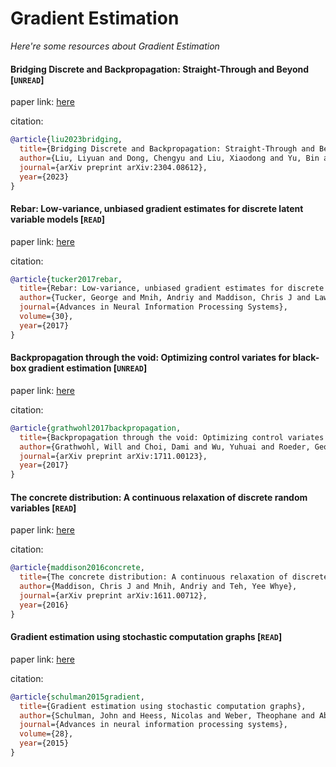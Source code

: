 # Gradient Estimation
*Here're some resources about Gradient Estimation*


#### Bridging Discrete and Backpropagation: Straight-Through and Beyond [`UNREAD`]

paper link: [here](https://arxiv.org/pdf/2304.08612)

citation: 
```bibtex
@article{liu2023bridging,
  title={Bridging Discrete and Backpropagation: Straight-Through and Beyond},
  author={Liu, Liyuan and Dong, Chengyu and Liu, Xiaodong and Yu, Bin and Gao, Jianfeng},
  journal={arXiv preprint arXiv:2304.08612},
  year={2023}
}
```
    


#### Rebar: Low-variance, unbiased gradient estimates for discrete latent variable models [`READ`]

paper link: [here](https://proceedings.neurips.cc/paper_files/paper/2017/file/ebd6d2f5d60ff9afaeda1a81fc53e2d0-Paper.pdf)

citation: 
```bibtex
@article{tucker2017rebar,
  title={Rebar: Low-variance, unbiased gradient estimates for discrete latent variable models},
  author={Tucker, George and Mnih, Andriy and Maddison, Chris J and Lawson, John and Sohl-Dickstein, Jascha},
  journal={Advances in Neural Information Processing Systems},
  volume={30},
  year={2017}
}
```
    

#### Backpropagation through the void: Optimizing control variates for black-box gradient estimation [`UNREAD`]

paper link: [here](https://arxiv.org/pdf/1711.00123)

citation: 
```bibtex
@article{grathwohl2017backpropagation,
  title={Backpropagation through the void: Optimizing control variates for black-box gradient estimation},
  author={Grathwohl, Will and Choi, Dami and Wu, Yuhuai and Roeder, Geoffrey and Duvenaud, David},
  journal={arXiv preprint arXiv:1711.00123},
  year={2017}
}
```


#### The concrete distribution: A continuous relaxation of discrete random variables [`READ`]

paper link: [here](https://arxiv.org/pdf/1611.00712)

citation: 
```bibtex
@article{maddison2016concrete,
  title={The concrete distribution: A continuous relaxation of discrete random variables},
  author={Maddison, Chris J and Mnih, Andriy and Teh, Yee Whye},
  journal={arXiv preprint arXiv:1611.00712},
  year={2016}
}
```
    


#### Gradient estimation using stochastic computation graphs [`READ`]

paper link: [here](https://proceedings.neurips.cc/paper_files/paper/2015/file/de03beffeed9da5f3639a621bcab5dd4-Paper.pdf)

citation: 
```bibtex
@article{schulman2015gradient,
  title={Gradient estimation using stochastic computation graphs},
  author={Schulman, John and Heess, Nicolas and Weber, Theophane and Abbeel, Pieter},
  journal={Advances in neural information processing systems},
  volume={28},
  year={2015}
}
```